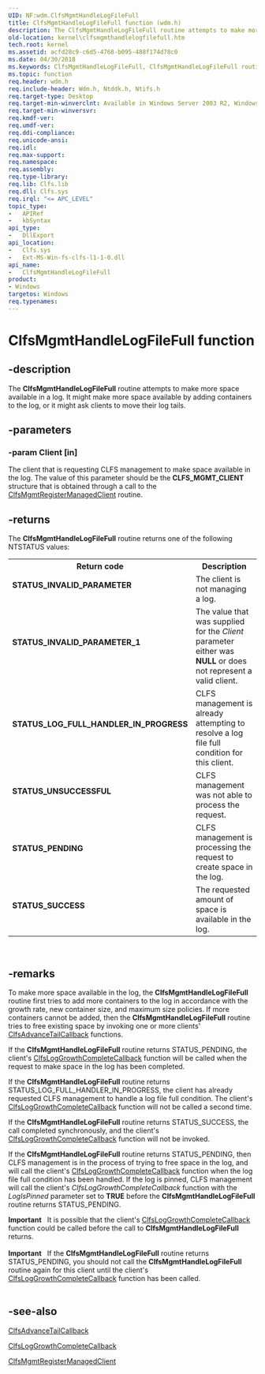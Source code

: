 ```yaml
---
UID: NF:wdm.ClfsMgmtHandleLogFileFull
title: ClfsMgmtHandleLogFileFull function (wdm.h)
description: The ClfsMgmtHandleLogFileFull routine attempts to make more space available in a log. It might make more space available by adding containers to the log, or it might ask clients to move their log tails.
old-location: kernel\clfsmgmthandlelogfilefull.htm
tech.root: kernel
ms.assetid: acfd28c9-c6d5-4768-b095-488f174d78c0
ms.date: 04/30/2018
ms.keywords: ClfsMgmtHandleLogFileFull, ClfsMgmtHandleLogFileFull routine [Kernel-Mode Driver Architecture], Clfs_management_244be38f-f0dc-45db-b0c2-ccdee1290840.xml, kernel.clfsmgmthandlelogfilefull, wdm/ClfsMgmtHandleLogFileFull
ms.topic: function
req.header: wdm.h
req.include-header: Wdm.h, Ntddk.h, Ntifs.h
req.target-type: Desktop
req.target-min-winverclnt: Available in Windows Server 2003 R2, Windows Vista, and later versions of Windows.
req.target-min-winversvr: 
req.kmdf-ver: 
req.umdf-ver: 
req.ddi-compliance: 
req.unicode-ansi: 
req.idl: 
req.max-support: 
req.namespace: 
req.assembly: 
req.type-library: 
req.lib: Clfs.lib
req.dll: Clfs.sys
req.irql: "<= APC_LEVEL"
topic_type:
-	APIRef
-	kbSyntax
api_type:
-	DllExport
api_location:
-	Clfs.sys
-	Ext-MS-Win-fs-clfs-l1-1-0.dll
api_name:
-	ClfsMgmtHandleLogFileFull
product:
- Windows
targetos: Windows
req.typenames: 
---
```


# ClfsMgmtHandleLogFileFull function


## -description


The <b>ClfsMgmtHandleLogFileFull</b> routine attempts to make more space available in a log. It might make more space available by adding containers to the log, or it might ask clients to move their log tails.


## -parameters




### -param Client [in]

The client that is requesting CLFS management to make space available in the log. The value of this parameter should be the <b>CLFS_MGMT_CLIENT</b> structure that is obtained through a call to the <a href="https://msdn.microsoft.com/library/windows/hardware/ff541642">ClfsMgmtRegisterManagedClient</a> routine.


## -returns



The <b>ClfsMgmtHandleLogFileFull</b> routine returns one of the following NTSTATUS values:

<table>
<tr>
<th>Return code</th>
<th>Description</th>
</tr>
<tr>
<td width="40%">
<dl>
<dt><b>STATUS_INVALID_PARAMETER</b></dt>
</dl>
</td>
<td width="60%">
The client is not managing a log.

</td>
</tr>
<tr>
<td width="40%">
<dl>
<dt><b>STATUS_INVALID_PARAMETER_1</b></dt>
</dl>
</td>
<td width="60%">
The value that was supplied for the <i>Client</i> parameter either was <b>NULL</b> or does not represent a valid client.

</td>
</tr>
<tr>
<td width="40%">
<dl>
<dt><b>STATUS_LOG_FULL_HANDLER_IN_PROGRESS</b></dt>
</dl>
</td>
<td width="60%">
CLFS management is already attempting to resolve a log file full condition for this client.

</td>
</tr>
<tr>
<td width="40%">
<dl>
<dt><b>STATUS_UNSUCCESSFUL</b></dt>
</dl>
</td>
<td width="60%">
CLFS management was not able to process the request.

</td>
</tr>
<tr>
<td width="40%">
<dl>
<dt><b>STATUS_PENDING</b></dt>
</dl>
</td>
<td width="60%">
CLFS management is processing the request to create space in the log. 

</td>
</tr>
<tr>
<td width="40%">
<dl>
<dt><b>STATUS_SUCCESS</b></dt>
</dl>
</td>
<td width="60%">
The requested amount of space is available in the log.

</td>
</tr>
</table>
 




## -remarks



To make more space available in the log, the <b>ClfsMgmtHandleLogFileFull</b> routine first tries to add more containers to the log in accordance with the growth rate, new container size, and maximum size policies. If more containers cannot be added, then the <b>ClfsMgmtHandleLogFileFull</b> routine tries to free existing space by invoking one or more clients' <a href="https://msdn.microsoft.com/library/windows/hardware/ff540776">ClfsAdvanceTailCallback</a> functions.

If the <b>ClfsMgmtHandleLogFileFull</b> routine returns STATUS_PENDING, the client's <a href="https://msdn.microsoft.com/library/windows/hardware/ff541562">ClfsLogGrowthCompleteCallback</a> function will be called when the request to make space in the log has been completed.

If the <b>ClfsMgmtHandleLogFileFull</b> routine returns STATUS_LOG_FULL_HANDLER_IN_PROGRESS, the client has already requested CLFS management to handle a log file full condition. The client's <a href="https://msdn.microsoft.com/library/windows/hardware/ff541562">ClfsLogGrowthCompleteCallback</a> function will not be called a second time.

If the <b>ClfsMgmtHandleLogFileFull</b> routine returns STATUS_SUCCESS, the call completed synchronously, and the client's <a href="https://msdn.microsoft.com/library/windows/hardware/ff541562">ClfsLogGrowthCompleteCallback</a> function will not be invoked.

If the <b>ClfsMgmtHandleLogFileFull</b> routine returns STATUS_PENDING, then CLFS management is in the process of trying to free space in the log, and will call the client's <a href="https://msdn.microsoft.com/library/windows/hardware/ff541562">ClfsLogGrowthCompleteCallback</a> function when the log file full condition has been handled. If the log is pinned, CLFS management will call the client's <i>ClfsLogGrowthCompleteCallback</i> function with the <i>LogIsPinned</i> parameter set to <b>TRUE</b> before the <b>ClfsMgmtHandleLogFileFull</b> routine returns STATUS_PENDING.

<div class="alert"><b>Important</b>    It is possible that the client's <a href="https://msdn.microsoft.com/library/windows/hardware/ff541562">ClfsLogGrowthCompleteCallback</a> function could be called before the call to <b>ClfsMgmtHandleLogFileFull</b> returns.</div>
<div> </div>
<div class="alert"><b>Important</b>    If the <b>ClfsMgmtHandleLogFileFull</b> routine returns STATUS_PENDING, you should not call the <b>ClfsMgmtHandleLogFileFull</b> routine again for this client until the client's <a href="https://msdn.microsoft.com/library/windows/hardware/ff541562">ClfsLogGrowthCompleteCallback</a> function has been called.</div>
<div> </div>



## -see-also




<a href="https://msdn.microsoft.com/library/windows/hardware/ff540776">ClfsAdvanceTailCallback</a>



<a href="https://msdn.microsoft.com/library/windows/hardware/ff541562">ClfsLogGrowthCompleteCallback</a>



<a href="https://msdn.microsoft.com/library/windows/hardware/ff541642">ClfsMgmtRegisterManagedClient</a>
 

 

